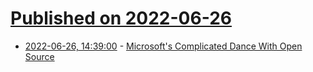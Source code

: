 # [Published on 2022-06-26](index.md)

* [2022-06-26, 14:39:00](https://soylentnews.org/article.pl?sid=22/06/26/0032216&from=rss) - [Microsoft's Complicated Dance With Open Source](https://soylentnews.org/article.pl?sid=22/06/26/0032216&from=rss)

